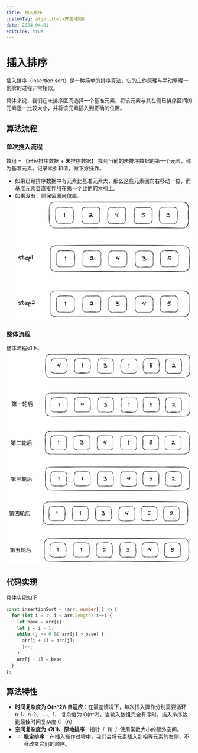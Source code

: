 ```yaml
---
title: 插入排序
customTag: algorithms>算法>排序
date: 2024.04.01
editLink: true
---
```


# 插入排序

插入排序（insertion sort）是一种简单的排序算法，它的工作原理与手动整理一副牌的过程非常相似。

具体来说，我们在未排序区间选择一个基准元素，将该元素与其左侧已排序区间的元素逐一比较大小，并将该元素插入到正确的位置。

## 算法流程

### 单次插入流程

数组 = 【已经排序数据 + 未排序数据】
找到当前的未排序数据的第一个元素，称为基准元素，记录索引和值，做下方操作。

- 如果已经排序数据中有元素比基准元素大，那么这些元素回向右移动一位，而基准元素会直接作用在第一个比他的索引上。
- 如果没有，则保留原来位置。
  ![image.png](https://raw.githubusercontent.com/hua-bang/assert-store/master/20240422082952.png)

### 整体流程

整体流程如下。
![image.png](https://raw.githubusercontent.com/hua-bang/assert-store/master/20240422083142.png)

## 代码实现

具体实现如下

```ts
const insertionSort = (arr: number[]) => {
  for (let i = 1; i < arr.length; i++) {
    let base = arr[i];
    let j = i - 1;
    while (j >= 0 && arr[j] > base) {
      arr[j + 1] = arr[j];
      j--;
    }
    arr[j + 1] = base;
  }
};
```

## 算法特性

- **时间复杂度为 O(n^2)\ 自适应**：在最差情况下，每次插入操作分别需要循环 n-1、n-2、....、1， 复杂度为 O(n^2)。当输入数组完全有序时，插入排序达到最佳时间复杂度 O（n）
- **空间复杂度为  𝑂(1)、原地排序**：指针  𝑖  和  𝑗  使用常数大小的额外空间。
- - **稳定排序**：在插入操作过程中，我们会将元素插入到相等元素的右侧，不会改变它们的顺序。
